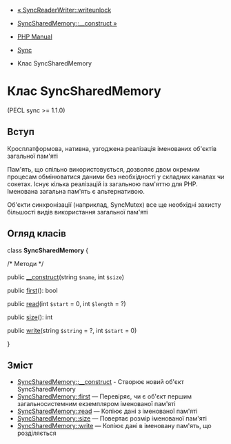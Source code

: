 - [« SyncReaderWriter::writeunlock](syncreaderwriter.writeunlock.md)
- [SyncSharedMemory::\_\_construct »](syncsharedmemory.construct.md)

- [PHP Manual](index.md)
- [Sync](book.sync.md)
- Клас SyncSharedMemory

# Клас SyncSharedMemory

(PECL sync \>= 1.1.0)

## Вступ

Кросплатформова, нативна, узгоджена реалізація іменованих
об'єктів загальної пам'яті

Пам'ять, що спільно використовується, дозволяє двом окремим процесам
обмінюватися даними без необхідності у складних каналах чи сокетах.
Існує кілька реалізацій із загальною пам'яттю для PHP. Іменована
загальна пам'ять є альтернативою.

Об'єкти синхронізації (наприклад, SyncMutex) все ще необхідні
захисту більшості видів використання загальної пам'яті

## Огляд класів

class **SyncSharedMemory** {

/\* Методи \*/

public [\_\_construct](syncsharedmemory.construct.md)(string `$name`,
int `$size`)

public [first](syncsharedmemory.first.md)(): bool

public [read](syncsharedmemory.read.md)(int `$start` = 0, int
`$length` = ?)

public [size](syncsharedmemory.size.md)(): int

public [write](syncsharedmemory.write.md)(string `$string` = ?, int
`$start` = 0)

}

## Зміст

- [SyncSharedMemory::\_\_construct](syncsharedmemory.construct.md) -
Створює новий об'єкт SyncSharedMemory
- [SyncSharedMemory::first](syncsharedmemory.first.md) — Перевіряє,
чи є об'єкт першим загальносистемним екземпляром іменованої
пам'яті
- [SyncSharedMemory::read](syncsharedmemory.read.md) — Копіює
дані з іменованої пам'яті
- [SyncSharedMemory::size](syncsharedmemory.size.md) — Повертає
розмір іменованої пам'яті
- [SyncSharedMemory::write](syncsharedmemory.write.md) — Копіює
дані в іменовану пам'ять, що розділяється
